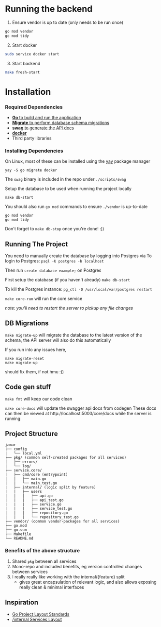 # Running the backend
1. Ensure vendor is up to date (only needs to be run once)
```bash
go mod vendor
go mod tidy
```
2. Start docker
```bash
sudo service docker start
```
3. Start backend
```bash
make fresh-start
```

# Installation

### Required Dependencies
- [**Go** to build and run the application](https://golang.org/)
- [**Migrate** to perform database schema migrations](
https://github.com/golang-migrate/migrate)
- [**swag** to generate the API docs](https://github.com/swaggo/swag)
- [**docker**](https://www.docker.com/)
- Third party libraries

### Installing Dependencies
On Linux, most of these can be installed using the [yay](https://github.com/Jguer/yay) package manager
```
yay -S go migrate docker
```

The `swag` binary is included in the repo under `./scripts/swag`

Setup the database to be used when running the project locally
```
make db-start
```

You should also run `go mod` commands to ensure `./vendor` is up-to-date
```
go mod vendor
go mod tidy
```

Don't forget to `make db-stop` once you're done! :))

## Running The Project

You need to manually create the database by logging into Postgres via To login to Postgres: `psql -U postgres -h localhost`

Then run `create database example;` on Postgres

First setup the database (if you haven't already) `make db-start`

To kill the Postgres instance:  `pg_ctl -D /usr/local/var/postgres restart`

`make core-run` will run the core service

*note: you'll need to restart the server to pickup any file changes*

## DB Migrations

`make migrate-up` will migrate the database to the latest version of the schema, the API server will also do this automatically

If you run into any issues here, 
```
make migrate-reset
make migrate-up
```
should fix them, if not hmu :))

## Code gen stuff
`make fmt` will keep our code clean

`make core-docs` will update the swagger api docs from codegen
These docs can then be viewed at http://localhost:5000/core/docs while the server is running

## Project Structure
```
jamar
├── config
|   └── local.yml
├── pkg/ (common self-created packages for all services)
|   ├── errors/
|   └── log/
├── service.core/
|   ├── cmd/core (entrypoint)
|   |   ├── main.go
|   |   └── main_test.go
|   ├── internal/ (logic split by feature)
|   |   ├── users 
|   |   |   ├── api.go
|   |   |   ├── api_test.go
|   |   |   ├── service.go
|   |   |   ├── service_test.go
|   |   |   ├── repository.go
|   |   |   └── repository_test.go
├── vendor/ (common vendor-packages for all services)
├── go.mod
├── go.sum
├── Makefile
└── README.md
```

### Benefits of the above structure
1. Shared `pkg` between all services
2. Mono-repo and included benefits, eg version controlled changes between services
3. I really really like working with the internal/{feature} split
    - gives great encapsulation of relevant logic, and also allows exposing really clean & minimal interfaces

## Inspiration
- [Go Project Layout Standards](https://github.com/golang-standards/project-layout)
- [/internal Services Layout](https://github.com/qiangxue/go-rest-api)
